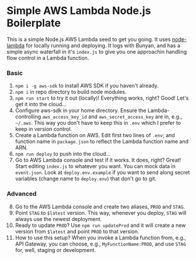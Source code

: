 # Simple AWS Lambda Node.js Boilerplate

This is a simple Node.js AWS Lambda seed to get you going. It uses
[node-lambda](https://github.com/motdotla/node-lambda) for locally running and
deploying. It logs with Bunyan, and has a simple async waterfall in it's
`index.js` to give you one approachin handling flow control in a Lambda
function.

### Basic

1. `npm i -g aws-sdk` to install AWS SDK if you haven't already.
2. `npm i` in repo directory to build node modules.
3. `npm run start` to try it out (locally)! Everything works, right? Good!
   Let's get it into the cloud...
4. Configure aws-sdk in your home directory. Ensure the Lambda-controlling
   `aws_access_key_id` and `aws_secret_access_key` are in, e.g., `~/.aws`. This
   way you don't have to keep this in `.env` which I prefer to keep in version
   control.
5. Create a Lambda function on AWS. Edit first two lines of `.env`; and
   function name in `package.json` to reflect the Lambda function name and ARN.
6. `npm run deploy` to push into the cloud...
7. Go to AWS Lambda console and test if it works. It does, right? Great! Start
   editing `index.js` to whatever you want. You can mock data in `event.json`.
   Look at `deploy.env.example` if you want to send along secret variables
   (change name to `deploy.env`) that don't go to git.

### Advanced

8. Go to the AWS Lambda console and create two aliases, `PROD` and `STAG`.
9. Point `STAG` to `$latest` version. This way, whenever you deploy, `STAG`
   will always use the newest deployment.
10. Ready to update `PROD`? Use `npm run updateProd` and it will create a new
    version from  `$latest` and point `PROD` to that version.
11. How to use this setup? When you invoke a Lambda function from, e.g., API
    Gateway, you can choose, e.g., `MyFunctionName:PROD`, and use `STAG` for,
    well, staging or development.
